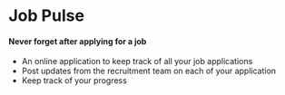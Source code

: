 # Job Pulse

#### Never forget after applying for a job

- An online application to keep track of all your job applications
- Post updates from the recruitment team on each of your application
- Keep track of your progress
